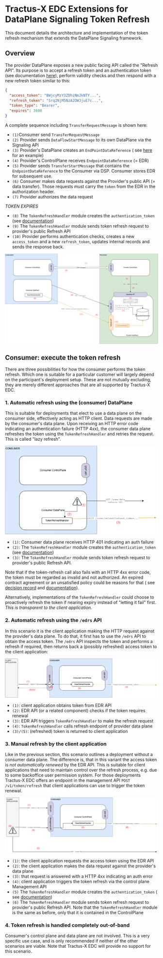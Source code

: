 # Tractus-X EDC Extensions for DataPlane Signaling Token Refresh

This document details the architecture and implementation of the token refresh mechanism
that extends the DataPlane Signaling framework.

## Overview

The provider DataPlane exposes a new public facing API called the "Refresh API". Its purpose is to accept a refresh
token and an authentication token (see documentation [here](https://github.com/eclipse-tractusx/tractusx-profiles/blob/main/tx/refresh/refresh.token.grant.profile.md#3-the-refresh-request)), perform validity checks and then respond with a new
refresh token similar to this:

```json
{
  "access_token": "BWjcyMzY3ZDhiNmJkNTY...",
  "refresh_token": "Srq2NjM5NzA2OWJjuE7c...",
  "token_type": "Bearer",
  "expires": 3600
}
```

A complete sequence including `TransferRequestMessage` is shown here:

- `(1)`Consumer send `TransferRequestMessage`
- `(2)` Provider sends `DataFlowStartMessage` to its own DataPlane via the Signaling API
- `(3)` Provider's DataPlane creates an `EndPointDataReference` (
  see [here](https://eclipse-edc.github.io/documentation/for-contributors/data-plane/data-plane-signaling/#1-dataaddress-and-endpointdatareference)
  for an example)
- `(4)` Provider's ControlPlane receives `EndpointDataReference` (= EDR)
- `(5)` Provider sends `TransferStartMessage` that contains the `EndpointDataReference` to the Consumer via DSP.
  Consumer stores EDR for subsequent use.
- `(6)` Consumer makes data requests against the Provider's public API (= data transfer). Those requests must carry the
  `token` from the EDR in the authorization header.
- `(7)` Provider authorizes the data request

_TOKEN EXPIRES_

- `(8)` The `TokenRefreshHandler` module creates the `authentication_token` (see [documentation](https://github.com/eclipse-tractusx/tractusx-profiles/blob/main/tx/refresh/refresh.token.grant.profile.md#31-client-authentication))
- `(9)` The `TokenRefreshHandler` module sends token refresh request to provider's public Refresh API
- `(10)` Provider performs authentication checks, creates a new `access_token` and a new `refresh_token`, updates
  internal records and sends the response back.

![](./TxSignaling.drawio.png)

## Consumer: execute the token refresh

There are three possibilities for how the consumer performs the token refresh. Which one is suitable for a particular
customer will largely depend on the participant's deployment setup. These are not mutually excluding, they are merely
different approaches that are all supported by Tractus-X EDC.

### 1. Automatic refresh using the (consumer) DataPlane

This is suitable for deployments that elect to use a data plane on the consumer side, effectively acting as HTTP client.
Data requests are made by the consumer's data plane. Upon receiving an HTTP error code indicating an authentication
failure (HTTP 4xx), the consumer data plane refreshes the token using the `TokenRefreshHandler` and retries the request.
This is called "lazy refresh".

![](./AutomaticRefresh.drawio.png)

- `(1)`: Consumer data plane receives HTTP 401 indicating an auth failure
- `(2)`: The `TokenRefreshHandler` module creates the `authentication_token` (see [documentation](https://github.com/eclipse-tractusx/tractusx-profiles/blob/main/tx/refresh/refresh.token.grant.profile.md#31-client-authentication))
- `(3)`: The `TokenRefreshHandler` module sends token refresh request to provider's public Refresh API.

Note that if the token-refresh call also fails with an HTTP 4xx error code, the token must be regarded as invalid and
not authorized. An expired contract agreement or an unsatisfied policy could be reasons for that (
see [decision record](https://github.com/eclipse-edc/Connector/tree/main/docs/developer/decision-records/2023-09-07-policy-monitor)
and [documentation](https://eclipse-edc.github.io/documentation/for-contributors/control-plane/policy-monitor/)).

Alternatively, implementations of the `TokenRefreshHandler` could choose to proactively refresh the token if nearing
expiry instead of "letting it fail" first. _This is transparent to the client application._

### 2. Automatic refresh using the `/edrs` API

In this scenario it is the client application making the HTTP request against the provider's data plane. To do that, it
first has to use the `/edrs` API to obtain the access token. The `/edrs` API inspects the token and performs a refresh
if
required, then returns back a (possibly refreshed) access token to the client application:

![](./AutomaticRefreshEdrApi.drawio.png)

- `(1)`: client application obtains token from EDR API
- `(2)`: EDR API (or a related component) checks if the token requires renewal
- `(3)`: EDR API triggers `TokenRefreshHandler` to make the refresh request
- `(4)`: `TokenRefreshHandler` calls refresh endpoint of provider data plane
- `(3)/(5)`: (refreshed) token is returned to client application

### 3. Manual refresh by the client application

Like in the previous section, this scenario outlines a deployment without a consumer data plane. The difference is, that
in this variant the access token is _not automatically renewed_ by the EDR API. This is suitable for client applications
that need to maintain control over the refresh process, e.g. due to some backoffice user permission system.
For those deployments Tractus-X EDC offers an endpoint in the management API `POST /v1/token/refresh` that client
applications can use to trigger the token renewal.

![](./ManualRefresh.drawio.png)

- `(1)`: the client application requests the access token using the EDR API
- `(2)`: the client application makes the data request against the provider's data plane
- `(3)`: that request is answered with a HTTP 4xx indicating an auth error
- `(4)`: client application triggers the token refresh via the control plane Management API
- `(5)` The `TokenRefreshHandler` module creates the `authentication_token` (
  see [documentation](https://github.com/eclipse-tractusx/tractusx-profiles/blob/main/tx/refresh/refresh.token.grant.profile.md#31-client-authentication))
- `(6)` The `TokenRefreshHandler` module sends token refresh request to provider's public Refresh API. Note that
  the `TokenRefreshHandler` module is the same as before, only that it is contained in the ControlPlane

### 4. Token refresh is handled completely out-of-band

Consumer's control plane and data plane are not involved. This is a very specific use case, and is only recommended if
neither of the other scenarios are viable. Note that Tractus-X EDC will provide no support for this scenario.
